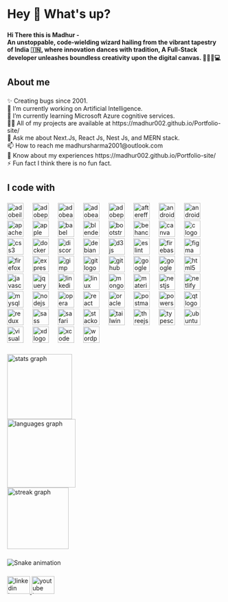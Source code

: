 <h1 align="left">Hey 👋 What's up?</h1>

###

<h4 align="left">Hi There this is Madhur -<br>An unstoppable, code-wielding wizard hailing from the vibrant tapestry of India 🇮🇳,  where innovation dances with tradition, A Full-Stack developer unleashes boundless creativity upon the digital canvas. 🧑🏻‍💻💻</h4>

###

<h2 align="left">About me</h2>

###

<p align="left">✨ Creating bugs since 2001.<br>🔭 I’m currently working on Artificial Intelligence.<br>🌱 I’m currently learning Microsoft Azure cognitive services.<br>👨‍💻 All of my projects are available at https://madhur002.github.io/Portfolio-site/<br>💬 Ask me about Next.Js, React Js, Nest Js, and MERN stack.<br>📫 How to reach me madhursharma2001@outlook.com<br>📄 Know about my experiences https://madhur002.github.io/Portfolio-site/<br>⚡ Fun fact I think there is no fun fact.</p>

###

<h2 align="left">I code with</h2>

###

<div align="left">
  <img src="https://cdn.simpleicons.org/adobeillustrator/FF9A00" height="38" alt="adobeillustrator logo"  />
  <img width="13" />
  <img src="https://cdn.simpleicons.org/adobephotoshop/31A8FF" height="38" alt="adobephotoshop logo"  />
  <img width="13" />
  <img src="https://cdn.simpleicons.org/adobeaftereffects/9999FF" height="38" alt="adobeaftereffects logo"  />
  <img width="13" />
  <img src="https://cdn.simpleicons.org/adobeaudition/9999FF" height="38" alt="adobeaudition logo"  />
  <img width="13" />
  <img src="https://cdn.simpleicons.org/adobepremierepro/9999FF" height="38" alt="adobepremierepro logo"  />
  <img width="13" />
  <img src="https://cdn.simpleicons.org/adobeaftereffects/9999FF" height="38" alt="aftereffects logo"  />
  <img width="13" />
  <img src="https://cdn.simpleicons.org/android/3DDC84" height="38" alt="android logo"  />
  <img width="13" />
  <img src="https://cdn.simpleicons.org/androidstudio/3DDC84" height="38" alt="androidstudio logo"  />
  <img width="13" />
  <img src="https://cdn.simpleicons.org/apache/D22128" height="38" alt="apache logo"  />
  <img width="13" />
  <img src="https://cdn.simpleicons.org/apple/000000" height="38" alt="apple logo"  />
  <img width="13" />
  <img src="https://cdn.simpleicons.org/babel/F9DC3E" height="38" alt="babel logo"  />
  <img width="13" />
  <img src="https://cdn.simpleicons.org/blender/F5792A" height="38" alt="blender logo"  />
  <img width="13" />
  <img src="https://cdn.simpleicons.org/bootstrap/7952B3" height="38" alt="bootstrap logo"  />
  <img width="13" />
  <img src="https://cdn.simpleicons.org/behance/1769FF" height="38" alt="behance logo"  />
  <img width="13" />
  <img src="https://cdn.simpleicons.org/canva/00C4CC" height="38" alt="canva logo"  />
  <img width="13" />
  <img src="https://cdn.simpleicons.org/c/A8B9CC" height="38" alt="c logo"  />
  <img width="13" />
  <img src="https://cdn.simpleicons.org/css3/1572B6" height="38" alt="css3 logo"  />
  <img width="13" />
  <img src="https://cdn.simpleicons.org/docker/2496ED" height="38" alt="docker logo"  />
  <img width="13" />
  <img src="https://cdn.simpleicons.org/discord/5865F2" height="38" alt="discord logo"  />
  <img width="13" />
  <img src="https://cdn.simpleicons.org/debian/A81D33" height="38" alt="debian logo"  />
  <img width="13" />
  <img src="https://cdn.simpleicons.org/d3dotjs/F9A03C" height="38" alt="d3js logo"  />
  <img width="13" />
  <img src="https://cdn.simpleicons.org/eslint/4B32C3" height="38" alt="eslint logo"  />
  <img width="13" />
  <img src="https://cdn.simpleicons.org/firebase/FFCA28" height="38" alt="firebase logo"  />
  <img width="13" />
  <img src="https://cdn.simpleicons.org/figma/F24E1E" height="38" alt="figma logo"  />
  <img width="13" />
  <img src="https://cdn.simpleicons.org/firefox/FF7139" height="38" alt="firefox logo"  />
  <img width="13" />
  <img src="https://cdn.simpleicons.org/express/000000" height="38" alt="express logo"  />
  <img width="13" />
  <img src="https://cdn.simpleicons.org/gimp/5C5543" height="38" alt="gimp logo"  />
  <img width="13" />
  <img src="https://cdn.simpleicons.org/git/F05032" height="38" alt="git logo"  />
  <img width="13" />
  <img src="https://cdn.simpleicons.org/github/181717" height="38" alt="github logo"  />
  <img width="13" />
  <img src="https://cdn.simpleicons.org/google/4285F4" height="38" alt="google logo"  />
  <img width="13" />
  <img src="https://cdn.simpleicons.org/googlecloud/4285F4" height="38" alt="googlecloud logo"  />
  <img width="13" />
  <img src="https://cdn.simpleicons.org/html5/E34F26" height="38" alt="html5 logo"  />
  <img width="13" />
  <img src="https://cdn.simpleicons.org/javascript/F7DF1E" height="38" alt="javascript logo"  />
  <img width="13" />
  <img src="https://cdn.simpleicons.org/jquery/0769AD" height="38" alt="jquery logo"  />
  <img width="13" />
  <img src="https://cdn.simpleicons.org/linkedin/0A66C2" height="38" alt="linkedin logo"  />
  <img width="13" />
  <img src="https://cdn.simpleicons.org/linux/FCC624" height="38" alt="linux logo"  />
  <img width="13" />
  <img src="https://cdn.simpleicons.org/mongodb/47A248" height="38" alt="mongodb logo"  />
  <img width="13" />
  <img src="https://cdn.simpleicons.org/mui/007FFF" height="38" alt="materialui logo"  />
  <img width="13" />
  <img src="https://cdn.simpleicons.org/nestjs/E0234E" height="38" alt="nestjs logo"  />
  <img width="13" />
  <img src="https://cdn.simpleicons.org/netlify/00C7B7" height="38" alt="netlify logo"  />
  <img width="13" />
  <img src="https://cdn.simpleicons.org/mysql/4479A1" height="38" alt="mysql logo"  />
  <img width="13" />
  <img src="https://cdn.simpleicons.org/nodedotjs/339933" height="38" alt="nodejs logo"  />
  <img width="13" />
  <img src="https://cdn.simpleicons.org/opera/FF1B2D" height="38" alt="opera logo"  />
  <img width="13" />
  <img src="https://cdn.simpleicons.org/react/61DAFB" height="38" alt="react logo"  />
  <img width="13" />
  <img src="https://cdn.simpleicons.org/oracle/F80000" height="38" alt="oracle logo"  />
  <img width="13" />
  <img src="https://cdn.simpleicons.org/postman/FF6C37" height="38" alt="postman logo"  />
  <img width="13" />
  <img src="https://cdn.simpleicons.org/powershell/5391FE" height="38" alt="powershell logo"  />
  <img width="13" />
  <img src="https://cdn.simpleicons.org/qt/41CD52" height="38" alt="qt logo"  />
  <img width="13" />
  <img src="https://cdn.simpleicons.org/redux/764ABC" height="38" alt="redux logo"  />
  <img width="13" />
  <img src="https://cdn.simpleicons.org/sass/CC6699" height="38" alt="sass logo"  />
  <img width="13" />
  <img src="https://cdn.simpleicons.org/safari/000000" height="38" alt="safari logo"  />
  <img width="13" />
  <img src="https://cdn.simpleicons.org/stackoverflow/F58025" height="38" alt="stackoverflow logo"  />
  <img width="13" />
  <img src="https://cdn.simpleicons.org/tailwindcss/06B6D4" height="38" alt="tailwindcss logo"  />
  <img width="13" />
  <img src="https://cdn.simpleicons.org/threedotjs/000000" height="38" alt="threejs logo"  />
  <img width="13" />
  <img src="https://cdn.simpleicons.org/typescript/3178C6" height="38" alt="typescript logo"  />
  <img width="13" />
  <img src="https://cdn.simpleicons.org/ubuntu/E95420" height="38" alt="ubuntu logo"  />
  <img width="13" />
  <img src="https://cdn.simpleicons.org/visualstudio/5C2D91" height="38" alt="visualstudio logo"  />
  <img width="13" />
  <img src="https://cdn.simpleicons.org/adobexd/FF61F6" height="38" alt="xd logo"  />
  <img width="13" />
  <img src="https://cdn.simpleicons.org/xcode/147EFB" height="38" alt="xcode logo"  />
  <img width="13" />
  <img src="https://cdn.simpleicons.org/wordpress/21759B" height="38" alt="wordpress logo"  />
</div>

###

<div align="left">
  <img src="https://github-readme-stats.vercel.app/api?username=Madhur002&hide_title=false&hide_rank=false&show_icons=true&include_all_commits=true&count_private=true&disable_animations=false&theme=great-gatsby&locale=en&hide_border=true&order=1" height="151" alt="stats graph"  /> <br/>
  <img src="https://github-readme-stats.vercel.app/api/top-langs?username=Madhur002&locale=en&hide_title=false&layout=compact&card_width=320&langs_count=5&theme=great-gatsby&hide_border=true&order=2" height="159" alt="languages graph"  /> <br/>
  <img src="https://streak-stats.demolab.com?user=Madhur002&locale=en&mode=daily&theme=great-gatsby&hide_border=true&border_radius=9&order=3" height="143" alt="streak graph"  />
</div>

###

<img src="https://raw.githubusercontent.com/Madhur002/Madhur002/output/snake.svg" alt="Snake animation" />

###

<div align="left">
  <a href="https://linkedin.com/in/madhur-s-bbb7b5200" target="_blank">
    <img src="https://raw.githubusercontent.com/maurodesouza/profile-readme-generator/master/src/assets/icons/social/linkedin/default.svg" width="53" height="41" alt="linkedin logo"  />
  </a>
  <img src="https://raw.githubusercontent.com/maurodesouza/profile-readme-generator/master/src/assets/icons/social/youtube/default.svg" width="53" height="41" alt="youtube logo"  />
</div>

###
